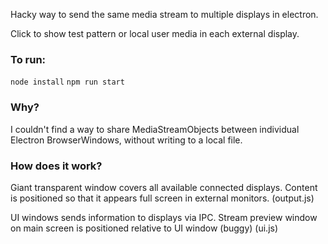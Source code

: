 Hacky way to send the same media stream to multiple displays in electron.

Click to show test pattern or local user media in each external display.

### To run:
```node install```
```npm run start```

### Why?
I couldn't find a way to share MediaStreamObjects between individual Electron BrowserWindows, without writing to a local file.


### How does it work?
Giant transparent window covers all available connected displays. Content is positioned so that it appears full screen in external monitors. 
(output.js)

UI windows sends information to displays via IPC. Stream preview window on main screen is positioned relative to UI window (buggy)
(ui.js)


